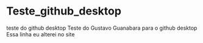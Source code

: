# Teste_github_desktop
 teste do github desktop
Teste do Gustavo Guanabara para o github desktop
Essa linha eu alterei no site
